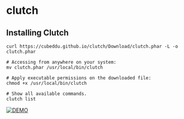 # clutch

## Installing Clutch
```
curl https://cubeddu.github.io/clutch/Download/clutch.phar -L -o clutch.phar

# Accessing from anywhere on your system:
mv clutch.phar /usr/local/bin/clutch

# Apply executable permissions on the downloaded file:
chmod +x /usr/local/bin/clutch

# Show all available commands.
clutch list
```
[![DEMO](https://asciinema.org/a/3w3ydt7qgax24dsal7mjuoqo3.png)](https://asciinema.org/a/3w3ydt7qgax24dsal7mjuoqo3)
